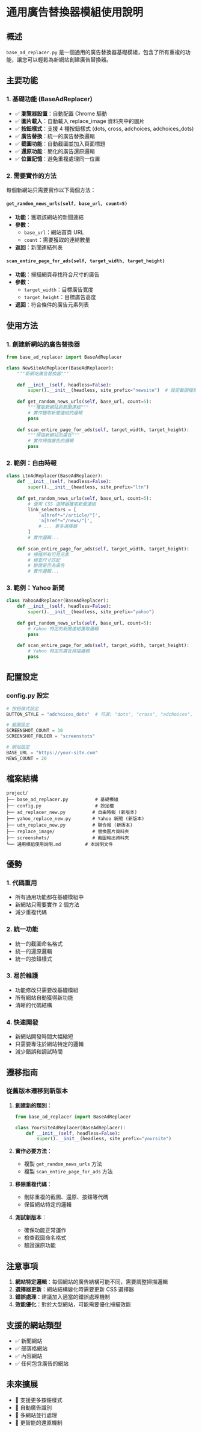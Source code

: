 # 通用廣告替換器模組使用說明

## 概述

`base_ad_replacer.py` 是一個通用的廣告替換器基礎模組，包含了所有重複的功能，讓您可以輕鬆為新網站創建廣告替換器。

## 主要功能

### 1. 基礎功能 (BaseAdReplacer)
- ✅ **瀏覽器設置**：自動配置 Chrome 驅動
- ✅ **圖片載入**：自動載入 replace_image 資料夾中的圖片
- ✅ **按鈕樣式**：支援 4 種按鈕樣式 (dots, cross, adchoices, adchoices_dots)
- ✅ **廣告替換**：統一的廣告替換邏輯
- ✅ **截圖功能**：自動截圖並加入頁面標題
- ✅ **還原功能**：簡化的廣告還原邏輯
- ✅ **位置記憶**：避免重複處理同一位置

### 2. 需要實作的方法
每個新網站只需要實作以下兩個方法：

#### `get_random_news_urls(self, base_url, count=5)`
- **功能**：獲取該網站的新聞連結
- **參數**：
  - `base_url`：網站首頁 URL
  - `count`：需要獲取的連結數量
- **返回**：新聞連結列表

#### `scan_entire_page_for_ads(self, target_width, target_height)`
- **功能**：掃描網頁尋找符合尺寸的廣告
- **參數**：
  - `target_width`：目標廣告寬度
  - `target_height`：目標廣告高度
- **返回**：符合條件的廣告元素列表

## 使用方法

### 1. 創建新網站的廣告替換器

```python
from base_ad_replacer import BaseAdReplacer

class NewSiteAdReplacer(BaseAdReplacer):
    """新網站廣告替換器"""
    
    def __init__(self, headless=False):
        super().__init__(headless, site_prefix="newsite")  # 設定截圖檔案名前綴
    
    def get_random_news_urls(self, base_url, count=5):
        """獲取新網站的新聞連結"""
        # 實作獲取新聞連結的邏輯
        pass
    
    def scan_entire_page_for_ads(self, target_width, target_height):
        """掃描新網站的廣告"""
        # 實作掃描廣告的邏輯
        pass
```

### 2. 範例：自由時報

```python
class LtnAdReplacer(BaseAdReplacer):
    def __init__(self, headless=False):
        super().__init__(headless, site_prefix="ltn")
    
    def get_random_news_urls(self, base_url, count=5):
        # 使用 CSS 選擇器獲取新聞連結
        link_selectors = [
            'a[href*="/article/"]',
            'a[href*="/news/"]',
            # ... 更多選擇器
        ]
        # 實作邏輯...
    
    def scan_entire_page_for_ads(self, target_width, target_height):
        # 掃描所有可見元素
        # 檢查尺寸匹配
        # 驗證是否為廣告
        # 實作邏輯...
```

### 3. 範例：Yahoo 新聞

```python
class YahooAdReplacer(BaseAdReplacer):
    def __init__(self, headless=False):
        super().__init__(headless, site_prefix="yahoo")
    
    def get_random_news_urls(self, base_url, count=5):
        # Yahoo 特定的新聞連結獲取邏輯
        pass
    
    def scan_entire_page_for_ads(self, target_width, target_height):
        # Yahoo 特定的廣告掃描邏輯
        pass
```

## 配置設定

### config.py 設定
```python
# 按鈕樣式設定
BUTTON_STYLE = "adchoices_dots"  # 可選: "dots", "cross", "adchoices", "adchoices_dots"

# 截圖設定
SCREENSHOT_COUNT = 30
SCREENSHOT_FOLDER = "screenshots"

# 網站設定
BASE_URL = "https://your-site.com"
NEWS_COUNT = 20
```

## 檔案結構

```
project/
├── base_ad_replacer.py          # 基礎模組
├── config.py                    # 設定檔
├── ad_replacer_new.py          # 自由時報 (新版本)
├── yahoo_replace_new.py        # Yahoo 新聞 (新版本)
├── udn_replace_new.py          # 聯合報 (新版本)
├── replace_image/              # 替換圖片資料夾
├── screenshots/                # 截圖輸出資料夾
└── 通用模組使用說明.md         # 本說明文件
```

## 優勢

### 1. 代碼重用
- 所有通用功能都在基礎模組中
- 新網站只需要實作 2 個方法
- 減少重複代碼

### 2. 統一功能
- 統一的截圖命名格式
- 統一的還原邏輯
- 統一的按鈕樣式

### 3. 易於維護
- 功能修改只需要改基礎模組
- 所有網站自動獲得新功能
- 清晰的代碼結構

### 4. 快速開發
- 新網站開發時間大幅縮短
- 只需要專注於網站特定的邏輯
- 減少錯誤和調試時間

## 遷移指南

### 從舊版本遷移到新版本

1. **創建新的類別**：
   ```python
   from base_ad_replacer import BaseAdReplacer
   
   class YourSiteAdReplacer(BaseAdReplacer):
       def __init__(self, headless=False):
           super().__init__(headless, site_prefix="yoursite")
   ```

2. **實作必要方法**：
   - 複製 `get_random_news_urls` 方法
   - 複製 `scan_entire_page_for_ads` 方法

3. **移除重複代碼**：
   - 刪除重複的截圖、還原、按鈕等代碼
   - 保留網站特定的邏輯

4. **測試新版本**：
   - 確保功能正常運作
   - 檢查截圖命名格式
   - 驗證還原功能

## 注意事項

1. **網站特定邏輯**：每個網站的廣告結構可能不同，需要調整掃描邏輯
2. **選擇器更新**：網站結構變化時需要更新 CSS 選擇器
3. **錯誤處理**：建議加入適當的錯誤處理機制
4. **效能優化**：對於大型網站，可能需要優化掃描效能

## 支援的網站類型

- ✅ 新聞網站
- ✅ 部落格網站
- ✅ 內容網站
- ✅ 任何包含廣告的網站

## 未來擴展

- 🔄 支援更多按鈕樣式
- 🔄 自動廣告識別
- 🔄 多網站並行處理
- 🔄 更智能的還原機制 